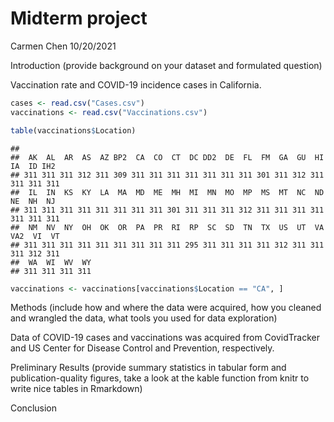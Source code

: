 Midterm project
================
Carmen Chen
10/20/2021

Introduction (provide background on your dataset and formulated
question)

Vaccination rate and COVID-19 incidence cases in California.

``` r
cases <- read.csv("Cases.csv")
vaccinations <- read.csv("Vaccinations.csv")
```

``` r
table(vaccinations$Location)
```

    ## 
    ##  AK  AL  AR  AS  AZ BP2  CA  CO  CT  DC DD2  DE  FL  FM  GA  GU  HI  IA  ID IH2 
    ## 311 311 311 312 311 309 311 311 311 311 311 311 311 301 311 312 311 311 311 311 
    ##  IL  IN  KS  KY  LA  MA  MD  ME  MH  MI  MN  MO  MP  MS  MT  NC  ND  NE  NH  NJ 
    ## 311 311 311 311 311 311 311 311 301 311 311 311 312 311 311 311 311 311 311 311 
    ##  NM  NV  NY  OH  OK  OR  PA  PR  RI  RP  SC  SD  TN  TX  US  UT  VA VA2  VI  VT 
    ## 311 311 311 311 311 311 311 311 311 295 311 311 311 311 312 311 311 311 312 311 
    ##  WA  WI  WV  WY 
    ## 311 311 311 311

``` r
vaccinations <- vaccinations[vaccinations$Location == "CA", ]
```

Methods (include how and where the data were acquired, how you cleaned
and wrangled the data, what tools you used for data exploration)

Data of COVID-19 cases and vaccinations was acquired from CovidTracker
and US Center for Disease Control and Prevention, respectively.

Preliminary Results (provide summary statistics in tabular form and
publication-quality figures, take a look at the kable function from
knitr to write nice tables in Rmarkdown)

Conclusion
